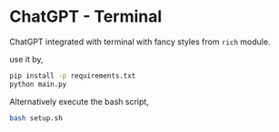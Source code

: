 # ChatGPT - Terminal

ChatGPT integrated with terminal with fancy styles from `rich` module.

use it by,

```bash
pip install -p requirements.txt
python main.py
```

Alternatively execute the bash script,

```bash
bash setup.sh
```
